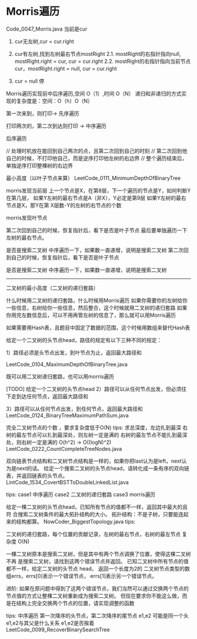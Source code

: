 # Morris遍历

Code_0047_Morris.java
当前是cur

1. cur无左树,cur = cur.right

2. cur有左树,找到左树最右节点mostRight
2.1. mostRight的右指针指向null, mostRight.right = cur, cur = cur.right
2.2. mostRight的右指针指向当前节点cur，mostRight.right = null, cur = cur.right

3. cur = null 停

Morris遍历实现前中后序遍历,空间 O（1）,时间 O（N） 递归和非递归的方式实现的复杂度是：空间：O（h）O（N）

第一次来到，则打印-> 先序遍历

打印两次的，第二次到达则打印 -> 中序遍历

后序遍历

// 处理时机放在能回到自己两次的点，且第二次回到自己的时刻
// 第二次回到他自己的时候，不打印他自己，而是逆序打印他左树的右边界
// 整个遍历结束后，单独逆序打印整棵树的右边界

最小高度（以叶子节点来算）
LeetCode_0111_MinimumDepthOfBinaryTree

morris发现当前层
上一个节点是X，在第8层，下一个遍历的节点是Y，如何判断Y在第几层，
如果Y左树的最右节点是A（非X），Y必定是第9层
如果Y左树的最右节点是X，那Y在第 X层数-Y的左树的右节点的个数

morris发现叶节点

第二次回到自己的时候，恢复指针后，看下是否是叶子节点
最后要单独遍历一下左树的最右节点。


是否是搜索二叉树
中序遍历一下，如果数一直递增，说明是搜索二叉树
第二次回到自己的时候，恢复指针后，看下是否是叶子节点



是否是搜索二叉树
中序遍历一下，如果数一直递增，说明是搜索二叉树

---

二叉树的最小高度（二叉树的递归套路）

什么时候用二叉树的递归套路，什么时候用Morris遍历
如果你需要你的左树给你一些信息，右树给你一些信息，然后整合，这个时候就用二叉树的递归套路
如果你用完左数信息后，可以不用再管左树的信息了，那么就可以用Morris遍历

如果需要用Hash表，且题目中固定了数据的范围，这个时候用数组来替代Hash表

给定一个二叉树的头节点head，路径的规定有以下三种不同的规定：

1）路径必须是头节点出发，到叶节点为止，返回最大路径和

LeetCode_0104_MaximumDepthOfBinaryTree.java

既可以用二叉树递归套路，也可以用morris遍历

[TODO]
给定一个二叉树的头节点head
2）路径可以从任何节点出发，但必须往下走到达任何节点，返回最大路径和

3）路径可以从任何节点出发，到任何节点，返回最大路径和
LeetCode_0124_BinaryTreeMaximumPathSum.java

完全二叉树节点的个数 ，要求复杂度低于O(N)
tips:
求总深度，左边扎到最深
右树的最左节点可以扎到最深处，则左树一定是满的
右树的最左节点不能扎到最深处，则右树一定是满的
O(h^2) -> O((logN)^2)
LeetCode_0222_CountCompleteTreeNodes.java

双向链表节点结构和二叉树节点结构是一样的，如果你把last认为是left，next认为是next的话。
给定一个搜索二叉树的头节点head，请转化成一条有序的双向链表，并返回链表的头节点。
LintCode_1534_CovertBSTToDoubleLinkedList.java

tips:
case1 中序遍历
case2 二叉树的递归套路
case3 morris遍历

给定一棵二叉树的头节点head，已知所有节点的值都不一样，返回其中最大的且符 合搜索二叉树条件的最大拓扑结构的大小。
拓扑结构：不是子树，只要能连起来的结构都算。
NowCoder_BiggestTopology.java
tips:

二叉树的递归套路，每个位置的贡献记录，左树的最右节点，右树的最左节点
复杂度 O(N)

一棵二叉树原本是搜索二叉树，但是其中有两个节点调换了位置，使得这棵二叉树不再 是搜索二叉树，请找到这两个错误节点并返回。
已知二叉树中所有节点的值都不一样，给定二叉树的头节点 head，
返回一个长度为2的 二叉树节点类型的数组errs，errs[0]表示一个错误节点， errs[1]表示另一个错误节点。

进阶: 如果在原问题中得到了这两个错误节点，我们当然可以通过交换两个节点的节点值的方式让整棵二叉树重新成为搜索二叉树。
但现在要求你不能这么做，而是在结构上完全交换两个节点的位置，请实现调整的函数

tips:
中序遍历 第一次降序的头节点，第二次降序的尾节点
e1,e2 可能是同一个头
e1,e2与其父是什么关系
e1,e2是否挨着
LeetCode_0099_RecoverBinarySearchTree
